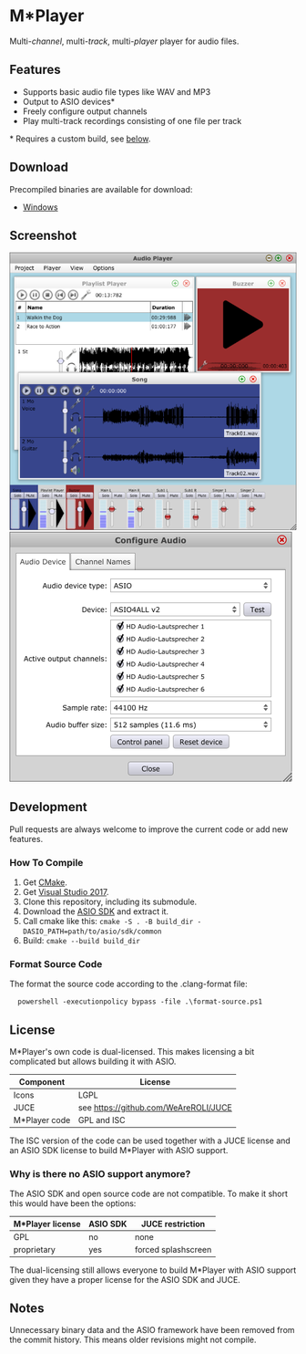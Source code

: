 # M*Player
Multi-*channel*, multi-*track*, multi-*player* player for audio files.

## Features
* Supports basic audio file types like WAV and MP3
* Output to ASIO devices\*
* Freely configure output channels
* Play multi-track recordings consisting of one file per track

\* Requires a custom build, see [below](#how-to-compile).

## Download
Precompiled binaries are available for download:
* [Windows](http://serviushack.space/MStarPlayer/MStarPlayer.zip)

## Screenshot
![Main window with players](Screenshots/MainWindow.png)
![Audio configuration dialog](Screenshots/Configure%20Audio.png)

## Development
Pull requests are always welcome to improve the current code or add new features.

### How To Compile

1. Get [CMake](https://cmake.org/).
2. Get [Visual Studio 2017](https://www.visualstudio.com/downloads/).
3. Clone this repository, including its submodule.
4. Download the [ASIO SDK](https://www.steinberg.net/de/company/developer.html) and extract it.
5. Call cmake like this: `cmake -S . -B build_dir -DASIO_PATH=path/to/asio/sdk/common`
6. Build: `cmake --build build_dir`

### Format Source Code

The format the source code according to the .clang-format file:

      powershell -executionpolicy bypass -file .\format-source.ps1

## License

M\*Player's own code is dual-licensed. This makes licensing a bit complicated but allows building it with ASIO.

Component      | License
---------------|--------
Icons          | LGPL
JUCE           | see https://github.com/WeAreROLI/JUCE
M\*Player code | GPL and ISC

The ISC version of the code can be used together with a JUCE license and an ASIO SDK license to build M\*Player with ASIO support.


### Why is there no ASIO support anymore?

The ASIO SDK and open source code are not compatible. To make it short this would have been the options:

M\*Player license | ASIO SDK | JUCE restriction
------------------|----------|-----------------
GPL               | no       | none
proprietary       | yes      | forced splashscreen

The dual-licensing still allows everyone to build M\*Player with ASIO support given they have a proper license for the ASIO SDK and JUCE.


## Notes
Unnecessary binary data and the ASIO framework have been removed from the commit history. This means older revisions might not compile.
